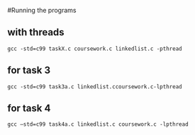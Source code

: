 #Running the programs

## with threads
```
gcc -std=c99 taskX.c coursework.c linkedlist.c -pthread

```

## for task 3

```
gcc -std=c99 task3a.c linkedlist.ccoursework.c-lpthread

```

## for task 4

```
gcc –std=c99 task4a.c linkedlist.c coursework.c -lpthread
```
